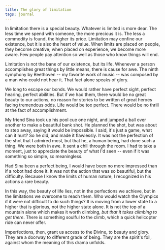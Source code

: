 ```yaml
---
title: The glory of limitation
tags: journal
---
```


In limitation there is a special beauty.  Whatever is limited is more
dear.  The less time we spend with someone, the more precious it is.
The less a commodity is found, the higher its price.  Limitation may
confine our existence, but it is also the heart of value.  When limits
are placed on people, they become creative; when placed on experience,
we become more aware.  Few people pay attention so well as those who
know things will end.

Limitation is not the bane of our existence, but its life.  Whenever a
person accomplishes great things by little means, there is cause for
awe.  The ninth symphony by Beethoven -- my favorite work of music --
was composed by a man who could not hear it.  That fact alone speaks of
glory.

We long to escape our bonds.  We would rather have perfect sight,
perfect hearing, perfect abilities.  But if we had them, there would be
no great beauty to our actions, no reason for stories to be written of
great heroes facing tremendous odds.  Life would be too perfect.  There
would be no thrill at the fact of accomplishment.

My friend Sina took up his pool cue one night, and jumped a ball over
another to make a beautiful bank shot.  He planned the shot, but was
about to step away, saying it would be impossible.  I said, it's just a
game, what can it hurt?  So he did, and made it flawlessly.  It was not
the perfection of the shot that I admired most, but that he, a human
being, had done such a thing.  We were both in awe.  It sent a chill
through the room.  I had to take a moment, just to appreciate the beauty
of what I'd seen -- even if it was something so simple, so meaningless.

Had Sina been a perfect being, I would have been no more impressed than
if a robot had done it.  It was not the action that was so beautiful,
but the difficulty.  Because I know the limits of human nature, I
recognized in his actions a rare beauty.

In this way, the beauty of life lies, not in the perfections we achieve,
but in the limitations we overcome to reach them.  Who would watch the
Olympics if it were not difficult to do such things?  It is moving from
a lower state to a higher that is glorious, not the higher state alone.
It is not the top of a mountain alone which makes it worth climbing, *but
that it takes climbing to get there*.  There is something soulful to the
climb, which a quick helicopter ride can never offer.

Imperfections, then, grant us access to the Divine, to beauty and glory.
They are a doorway to different grade of being.  They are the spirit's
foil, against whom the meaning of this drama unfolds.


